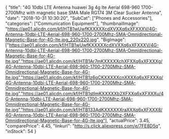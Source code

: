 {
	"title": "4G 10dbi LTE Antenna huawei 3g 4g lte Aerial 698-960 1700-2700Mhz with magnetic base SMA Male RG174 3M Clear Sucker Antenna",
	"date": "2018-10-31 10:30:20",
	"SubCat": ["Phones and Accessories"],
	"categories": ["Communication Equipment"],
	"thumbnailImage": "https://ae01.alicdn.com/kf/HTB1wUwfKXXXXXcdXVXXq6xXFXXXV/4G-Antenna-10dbi-LTE-Aerial-698-960-1700-2700Mhz-SMA-Omnidirectional-Magnetic-Base-for-4G-lte.jpg_220x220.jpg",
	"BigImage": ["https://ae01.alicdn.com/kf/HTB1wUwfKXXXXXcdXVXXq6xXFXXXV/4G-Antenna-10dbi-LTE-Aerial-698-960-1700-2700Mhz-SMA-Omnidirectional-Magnetic-Base-for-4G-lte.jpg","https://ae01.alicdn.com/kf/HTB1Ar7mKXXXXXchXFXXq6xXFXXXg/4G-Antenna-10dbi-LTE-Aerial-698-960-1700-2700Mhz-SMA-Omnidirectional-Magnetic-Base-for-4G-lte.jpg","https://ae01.alicdn.com/kf/HTB1z6gCKXXXXXcnXXXXq6xXFXXXq/4G-Antenna-10dbi-LTE-Aerial-698-960-1700-2700Mhz-SMA-Omnidirectional-Magnetic-Base-for-4G-lte.jpg","https://ae01.alicdn.com/kf/HTB1stImKXXXXXb2XFXXq6xXFXXXu/4G-Antenna-10dbi-LTE-Aerial-698-960-1700-2700Mhz-SMA-Omnidirectional-Magnetic-Base-for-4G-lte.jpg","https://ae01.alicdn.com/kf/HTB133AdKXXXXXXraXXXq6xXFXXX8/4G-Antenna-10dbi-LTE-Aerial-698-960-1700-2700Mhz-SMA-Omnidirectional-Magnetic-Base-for-4G-lte.jpg"],
	"actualPrice": 3.45,
	"comparePrice": 4.45,
	"linkurl": "http://s.click.aliexpress.com/e/7FE8D5q",
	"inStock": 54
}
